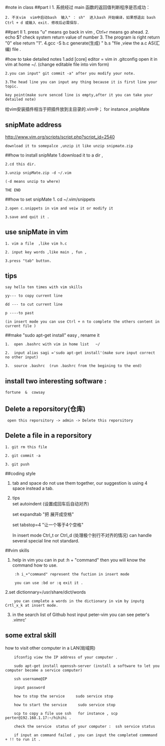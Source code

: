 #note in class
##part I
	1. 系统经过 main 函数的返回值判断程序是否成功：

	2. 不关vim  vim中启动bash  输入" ： sh"  进入bash 开始编译，如果想退出 bash   Ctrl + d 或输入 exit. 修改后必需保存.
##part II
	1. press "u" means go back in vim , Ctrl+r means go ahead.
	2. echo $? check system return value of number
	3. The program is right return "0" else return "1".
	4.gcc -S b.c  generate(生成) " b.s "file  ,view the a.c AS(汇编) file .

#how to take detailed notes
	1.add 
	[core]
		editor = vim in .gitconfig open it in vim at home ~/.
	(change editable file into vim form)

	2.you can input" git commit -a" after you modify your note. 

	3.The head line you can input any thing because it is first line your topic. 
	
	key point(make sure sencod line is empty,after it you can take your detailed note)

 
给vim安装插件相当于把插件放到主目录的.vim中；
for instance ,snipMate

## snipMate address
	
http://www.vim.org/scripts/script.php?script_id=2540

	download it to somepalce ,unzip it like unzip snipmate.zip

##how to install snipMate 
	1.download  it to  a dir ,

	2.cd this dir.

	3.unzip snipMate.zip -d ~/.vim
	
	(-d means unzip to where)
	
	THE END

##how to set snipMate 
	1. cd ~/.vim/snippets
 
	2.open c.snippets in vim and veiw it or modify it 

	3.save and quit it .
## use snipMate in vim 
	1. vim a file  ,like vim h.c

	2. input key words ,like main , fun ,

	3.press "tab" button.
## tips 
	say hello ten times with vim skills 
	
	yy--- to copy current line 
	
	dd --- to cut current line 

	p ----to past

	(in insert mode you can use Ctrl + n to complete the others content in current file )

##make "sudo apt-get install"  easy , rename it 

	1.  open .bashrc with vim in home list   ~/

	2.  input alias sagi ='sudo apt-get install'(make sure input correct no other input)
	
	3.  source .bashrc  (run .bashrc from the begining to the end)

## install two interesting software :

	fortune  &  cowsay 

## Delete a reporsitory(仓库)

	 open this reporsitory -> admin -> Delete this reporsitory 
## Delete a file in a reporsitory

	1. git rm this file  

	2. git commit -a 

	3. git push


##coding style

1. tab and space do not use them together, our suggestion is using 4 space instead a tab.

2. tips  
	set autoindent	(设置成回车后自动对齐)

	set expandtab  "把<tab> 展开成空格"

	set tabstop=4  "让一个<tab>等于4个空格"

    In insert mode Ctrl_t or Ctrl_d (处理极个别行不对齐的情况) can handle several special line not standard.

##vim skills

1. help in vim  you can in put :h + "command" then you will know the command how to use.   

        :h i_+"command" represent the fuction in insert mode

        you can use :bd or :q exit it .

2.set dictionnary=/usr/share/dict/words

        you can complete a words in the dictionary in vim by inputg Crtl_x_k at insert mode.

3. in the search list of Github host input peter-vim you can see peter's .vimrc'

## some extral skill
        
how to visit other computer in a LAN(局域网)

        ifconfig view the IP address of your computer .

        sudo apt-get install openssh-server (install a software to let you computer become a service computer)

        ssh username@IP   

        input password

        how to stop the service     sudo service stop

        how to start the service     sudo service stop 

        scp to copy a file use ssh   for instance , scp perter@192.168.1.17:~/hihihi .

        check the service  status of your computer :  ssh service status

        if input an command failed , you can input the completed commmand + !! to run it .
